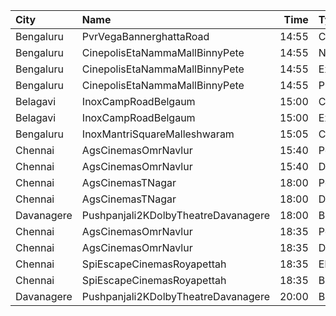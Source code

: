 | City       | Name                                |  Time | Type      | Price | Capacity | Booked |
| :--------- | :---------------------------------- | ----: | :-------- | ----: | -------: | -----: |
| Bengaluru  | PvrVegaBannerghattaRoad             | 14:55 | Classic   |  140₹ |       76 |      0 |
| Bengaluru  | CinepolisEtaNammaMallBinnyPete      | 14:55 | Normal    |  100₹ |        5 |      0 |
| Bengaluru  | CinepolisEtaNammaMallBinnyPete      | 14:55 | Executive |  100₹ |       41 |      5 |
| Bengaluru  | CinepolisEtaNammaMallBinnyPete      | 14:55 | Premium   |  100₹ |       23 |     10 |
| Belagavi   | InoxCampRoadBelgaum                 | 15:00 | Club      |  130₹ |       26 |      0 |
| Belagavi   | InoxCampRoadBelgaum                 | 15:00 | Executive |  130₹ |        7 |      0 |
| Bengaluru  | InoxMantriSquareMalleshwaram        | 15:05 | Club      |  170₹ |       98 |      0 |
| Chennai    | AgsCinemasOmrNavlur                 | 15:40 | Pearl     |  160₹ |       31 |     15 |
| Chennai    | AgsCinemasOmrNavlur                 | 15:40 | Diamond   |  160₹ |      274 |    137 |
| Chennai    | AgsCinemasTNagar                    | 18:00 | Pearl     |   63₹ |       12 |      4 |
| Chennai    | AgsCinemasTNagar                    | 18:00 | Diamond   |  160₹ |       99 |     42 |
| Davanagere | Pushpanjali2KDolbyTheatreDavanagere | 18:00 | Balcony   |  150₹ |      338 |    279 |
| Chennai    | AgsCinemasOmrNavlur                 | 18:35 | Pearl     |  160₹ |       31 |     15 |
| Chennai    | AgsCinemasOmrNavlur                 | 18:35 | Diamond   |  160₹ |      274 |    137 |
| Chennai    | SpiEscapeCinemasRoyapettah          | 18:35 | Elite     |  203₹ |       50 |     11 |
| Chennai    | SpiEscapeCinemasRoyapettah          | 18:35 | Budget    |   64₹ |        5 |      5 |
| Davanagere | Pushpanjali2KDolbyTheatreDavanagere | 20:00 | Balcony   |  150₹ |      338 |    279 |